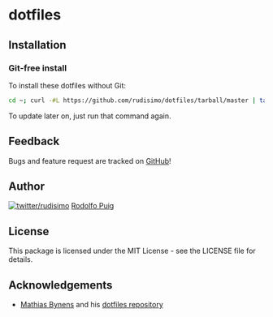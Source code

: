 # dotfiles

## Installation

### Git-free install

To install these dotfiles without Git:

```bash
cd ~; curl -#L https://github.com/rudisimo/dotfiles/tarball/master | tar -xzv --strip-components 1 --exclude={README.md,LICENSE-MIT.txt}
```

To update later on, just run that command again.

## Feedback

Bugs and feature request are tracked on [GitHub](https://github.com/rudisimo/dotfiles/issues)!

## Author

[![twitter/rudisimo](http://gravatar.com/avatar/e5214718b36ce8a431ecfc7855f0e969?s=16)](http://twitter.com/rudisimo "Follow @rudisimo on Twitter") [Rodolfo Puig](http://puig.io/)

## License

This package is licensed under the MIT License - see the LICENSE file for details.

## Acknowledgements

* [Mathias Bynens](http://mathiasbynens.be/) and his [dotfiles repository](https://github.com/mathiasbynens/dotfiles)
